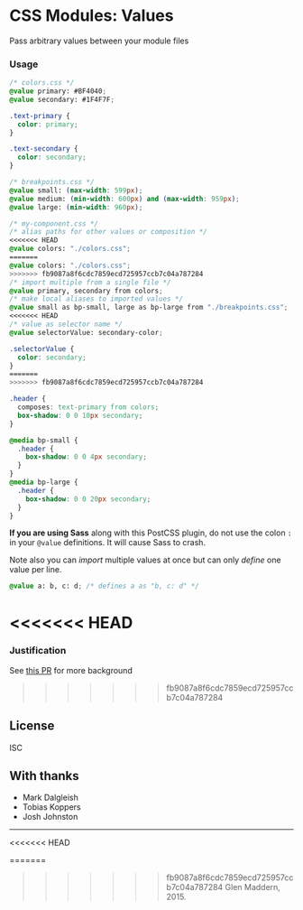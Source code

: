 # CSS Modules: Values

Pass arbitrary values between your module files

### Usage

```css
/* colors.css */
@value primary: #BF4040;
@value secondary: #1F4F7F;

.text-primary {
  color: primary;
}

.text-secondary {
  color: secondary;
}
```

```css
/* breakpoints.css */
@value small: (max-width: 599px);
@value medium: (min-width: 600px) and (max-width: 959px);
@value large: (min-width: 960px);
```

```css
/* my-component.css */
/* alias paths for other values or composition */
<<<<<<< HEAD
@value colors: "./colors.css";
=======
@value colors: "./colors.css"; 
>>>>>>> fb9087a8f6cdc7859ecd725957ccb7c04a787284
/* import multiple from a single file */
@value primary, secondary from colors;
/* make local aliases to imported values */
@value small as bp-small, large as bp-large from "./breakpoints.css";
<<<<<<< HEAD
/* value as selector name */
@value selectorValue: secondary-color;

.selectorValue {
  color: secondary;
}
=======
>>>>>>> fb9087a8f6cdc7859ecd725957ccb7c04a787284

.header {
  composes: text-primary from colors;
  box-shadow: 0 0 10px secondary;
}

@media bp-small {
  .header {
    box-shadow: 0 0 4px secondary;
  }
}
@media bp-large {
  .header {
    box-shadow: 0 0 20px secondary;
  }
}
```

**If you are using Sass** along with this PostCSS plugin, do not use the colon `:` in your `@value` definitions. It will cause Sass to crash.

Note also you can _import_ multiple values at once but can only _define_ one value per line.

```css
@value a: b, c: d; /* defines a as "b, c: d" */
```

<<<<<<< HEAD
=======
### Justification

See [this PR](https://github.com/css-modules/css-modules-loader-core/pull/28) for more background

>>>>>>> fb9087a8f6cdc7859ecd725957ccb7c04a787284
## License

ISC

## With thanks

- Mark Dalgleish
- Tobias Koppers
- Josh Johnston

---
<<<<<<< HEAD

=======
>>>>>>> fb9087a8f6cdc7859ecd725957ccb7c04a787284
Glen Maddern, 2015.
